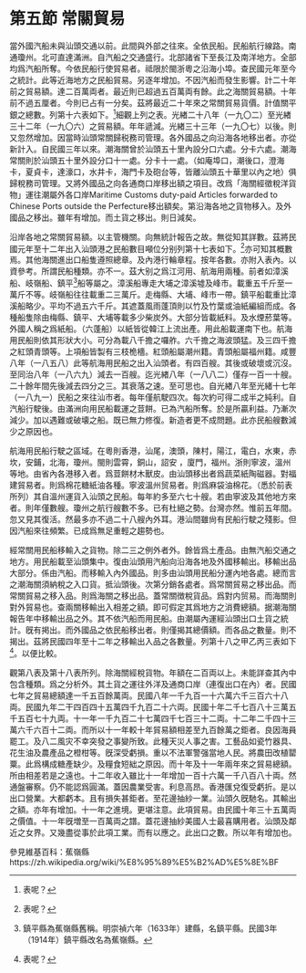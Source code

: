 # 第五節    常關貿易

當外國汽船未與汕頭交通以前。此間與外部之往來。全依民船。民船航行線路。南通瓊州。北可直達滿洲。自汽船之交通盛行。北部諸省下至長江及南洋地方。全部均爲汽船所奪。今依民船行使貿易者。祗限於閩浙粵之沿海小埠。查民國元年至今之統計。此等近海地方之民船貿易。另逐年增加。不因汽船而發生影響。計二十年前之貿易額。達二百萬両者。最近則已超過五百萬両有餘。此之海關貿易額。十年前不過五厘者。今則已占有一分矣。茲將最近二十年來之常關貿易貨價。計值關平銀之總數。列第十六表如下。[^1]細觀上列之表。光緖二十八年（一九〇二）至光緖三十二年（一九〇六）之貿易額。年年遞減。光緖三十三年（一九〇七）以後。則又忽然增加。因當時汕頭常關歸税務司管理。各外國品之向沿海各地移出者。亦從新計入。自民國三年以來。潮海關曾於汕頭五十里內設分口六處。分卡六處。潮海常關則於汕頭五十里外設分口十一處。分卡十一處。（如庵埠口，潮後口，澄海卡，夏貞卡，達濠口，水井卡，海門卡及砲台等，皆離汕頭五十華里以內之地）俱歸稅務司管理。又將外國品之向各通商口岸移出額之項目。改爲「海關經徵稅洋貨物」運往潮屬外各口岸Maritime Customs duty-paid Articles forwarded to Chinese Ports outside the Perfecture移出額矣。第沿海各地之貨物移入。及外國品之移出。雖年有增加。而土貨之移出。則日減矣。

沿岸各地之常關貿易額。以主管機關。向無統計報告之故。無從知其詳數。茲將民國元年至十二年出入汕頭港之民船數目噸位分别列第十七表如下。[^2]亦可知其概數焉。其他海關進出口船隻遵照總章。及內港行輪章程。按年各數。亦附入表內。以資參考。所謂民船種類。亦不一。茲大别之爲江河用、航海用兩種。前者如漳溪船、岐嶺船、鎮平[^3]船等屬之。漳溪船專走大埔之漳溪墟及峰市。載重五千斤至一萬斤不等。岐嶺船往往載重二三萬斤。走梅縣、大埔、峰市一帶。鎮平船載重比漳溪船略少。平均不過五六千斤。其遮蓋風雨蓬頂則以竹及竹葉或油紙編組而成。各種船隻除由梅縣、鎮平、大埔等載多少柴炭外。大部分皆載紙料。及水煙菸葉等。外國人稱之爲紙船。（六蓬船）以紙皆從韓江上流出產。用此船載運南下也。航海用民船則依其形狀大小。可分為載八千擔之囉舴。六千擔之海波頭猛。及三四千擔之紅頭青頭等。上項船皆製有三枝桅檣。紅頭船屬潮州籍。青頭船屬福州籍。咸豐八年（一八五八）此等航海用民船之出入汕頭者。有四百艘。其後或破壞或沉沒。至同治八年（一八六九）減去一百艘。迄光緖八年（一八八二）僅存一百一十艘。二十餘年間先後減去四分之三。其衰落之速。至可思也。自光緖八年至光緒十七年（一八九一）民船之來往汕市者。每年僅航駛四次。每次約可得二成半之純利。自汽船行駛後。由滿洲向用民船載運之荳餅。已為汽船所奪。於是所贏利益。乃漸次減少。加以遇難或破壊之船。既已無力修復。新造者更不成問題。此亦民船艘數減少之原因也。

航海用民船行駛之區域。在粵則香港，汕尾，澳頭，陳村，陽江，電白，水東，赤坎，安鋪，北海，瓊州。閩則雲霄，銅山，詔安 ，廈門，福州。浙則寧波，溫州等地。由省內各港移入者。爲荳餅材木獸皮。由汕頭移出者爲蔬菜紙陶磁器。對福建貿易者。則爲棉花糖紙油各種。寧波溫州贸易者。則爲麻袋油棉花。（悉於前表所列）其自溫州運貨入汕頭之民船。每年約多至六七十艘。若由寧波及其他地方來者。則年僅數艘。瓊州之航行艘數不多。已有杜絕之勢。台灣亦然。惟前五年間。忽又見其復活。然最多亦不過二十八艘內外耳。港汕間雖尙有民船行駛之殘影。但因汽船來往頻繁。已成爲無足重輕之趨勢也。

經常關用民船移輸入之貨物。除二三之例外者外。餘皆爲土產品。由無汽船交通之地方。用民船載至汕頭集中。復由汕頭用汽船向沿海各地及外國移輸出。移輸出品大部分。係由汽船。而移輸入內外國品。則多由汕頭用民船分運內地各處。總而言之潮海關須納稅之入口貨。抵汕頭後。次第分銷各處者。爲常關貿易之移出品。而常關貿易之移入品。則爲海關之移出品。蓋常關徴稅貨品。爲對内贸易。而海關則對外貿易也。查兩關移輸出入相差之額。即可假定其爲地方之消費總額。据潮海關報告年中移輸出品之外。其不依汽船而用民船。由潮屬內運經汕頭出口土貨之統計。旣有掲出。而外國品之依民船移出者。則僅揭其總價額。而各品之數量。則不揭出。茲將民國四年至十二年之移輸出入品之各數量。列第十八之甲乙丙三表如下[^4]。以便比較。

觀第八表及第十八表所列。除海關經稅貨物。年額在二百両以上。未能詳查其內中包含種類。爲之分析外。其土貨之運往外洋及通商口岸（連復出口在內）者。民國七年之貿易總額達一千五百餘萬両。民國八年一千九百一十六萬六千三百六十八両。民國九年二干四百四十五萬四千九百二十六両。民國十年二千七百八十三萬五千五百七十九両。十一年一千九百二十七萬四千七百三十二両。十二年二千四十三萬六千六百十二両。而所以十一年較十年貿易額相差至九百餘萬之鉅者。良因海員罷工。及八二風灾不幸突發之事變所致。此種天災人事之害。工藝品如瓷竹器具、花生油及農產品之橙柑等。旣深受虧損。重以不法軍警强當地人民。將農田改植罌粟。此爲構成糖產缺少。及糧食短絀之原因。而十年及十一年兩年來之貿易總額。所由相差若是之遠也。十二年收入雖比十一年增加一百十六萬一千八百八十両。然通盤審察。仍不能認爲圓滿。蓋因農業受害。利息高昂。香港匯兌復受虧折。是以出口營業。大都虧本。且有損失甚鉅者。至花邊抽紗一業。汕頭久旣馳名。其輸出之額。亦年有增加。十一年之進境。更堪注意。此項貿易。由民國十年三十五萬両之價值。十一年旣増至一百萬両之譜。蓋花邊抽紗美國人士最喜購用者。汕頭及鄰近之女界。又幾盡從事於此項工業。而有以應之。此出口之數。所以年有增加也。

[^1]: 表呢？

[^2]: 表呢？

[^3]: 鎮平縣為蕉嶺縣舊稱。明崇禎六年（1633年）建縣，名鎮平縣。民國3年（1914年）鎮平縣改名為蕉嶺縣。

參見維基百科：蕉嶺縣https://zh.wikipedia.org/wiki/%E8%95%89%E5%B2%AD%E5%8E%BF

[^4]: 表呢？
